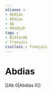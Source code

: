 ```yaml
---
aliases : 
- Abdias
- Abdias
- Ab
- Obadiah
tags : 
- Bible/Ab
- français
cssclass : français
---
```


# Abdias

[[Ab 0|Abdias 0]]
